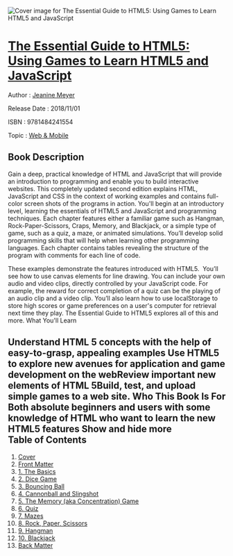 ![Cover image for The Essential Guide to HTML5: Using Games to Learn HTML5 and JavaScript](https://imgdetail.ebookreading.net/cover/cover/web_mobile/EB9781484241554.jpg)

[The Essential Guide to HTML5: Using Games to Learn HTML5 and JavaScript](https://ebookreading.net/view/book/The+Essential+Guide+to+HTML5%3A+Using+Games+to+Learn+HTML5+and+JavaScript-EB9781484241554_1.html "The Essential Guide to HTML5: Using Games to Learn HTML5 and JavaScript")
====================================================================================================================

Author : [Jeanine Meyer](https://ebookreading.net/search/author/Jeanine+Meyer)

Release Date : 2018/11/01

ISBN : 9781484241554

Topic : [Web & Mobile](https://ebookreading.net/search/category/web-mobile)

Book Description
-----------------

 Gain a deep, practical knowledge of HTML and JavaScript that will provide an introduction to programming and enable you to build interactive websites. This completely updated second edition explains HTML, JavaScript and CSS in the context of working examples and contains full-color screen shots of the programs in action.
You'll begin at an introductory level, learning the essentials of HTML5 and JavaScript and programming techniques. Each chapter features either a familiar game such as Hangman, Rock-Paper-Scissors, Craps, Memory, and Blackjack, or a simple type of game, such as a quiz, a maze, or animated simulations. You’ll develop solid programming skills that will help when learning other programming languages. Each chapter contains tables revealing the structure of the program with comments for each line of code.
 
These examples demonstrate the features introduced with HTML5.  You’ll see how to use canvas elements for line drawing. You can include your own audio and video clips, directly controlled by your JavaScript code. For example, the reward for correct completion of a quiz can be the playing of an audio clip and a video clip. You’ll also learn how to use localStorage to store high scores or game preferences on a user's computer for retrieval next time they play. The Essential Guide to HTML5 explores all of this and more.
What You'll Learn 
 
Understand HTML 5 concepts with the help of easy-to-grasp, appealing examples Use HTML5 to explore new avenues for application and game development on the webReview important new elements of HTML 5Build, test, and upload simple games to a web site. Who This Book Is For
Both absolute beginners and users with some knowledge of HTML who want to learn the new HTML5 features        Show and hide more                
Table of Contents
-----------------

1. [Cover](https://ebookreading.net/view/book/The+Essential+Guide+to+HTML5%3A+Using+Games+to+Learn+HTML5+and+JavaScript-EB9781484241554_1.html)
1. [Front Matter](https://ebookreading.net/view/book/The+Essential+Guide+to+HTML5%3A+Using+Games+to+Learn+HTML5+and+JavaScript-EB9781484241554_2.html)
1. [1. The Basics](https://ebookreading.net/view/book/The+Essential+Guide+to+HTML5%3A+Using+Games+to+Learn+HTML5+and+JavaScript-EB9781484241554_3.html)
1. [2. Dice Game](https://ebookreading.net/view/book/The+Essential+Guide+to+HTML5%3A+Using+Games+to+Learn+HTML5+and+JavaScript-EB9781484241554_4.html)
1. [3. Bouncing Ball](https://ebookreading.net/view/book/The+Essential+Guide+to+HTML5%3A+Using+Games+to+Learn+HTML5+and+JavaScript-EB9781484241554_5.html)
1. [4. Cannonball and Slingshot](https://ebookreading.net/view/book/The+Essential+Guide+to+HTML5%3A+Using+Games+to+Learn+HTML5+and+JavaScript-EB9781484241554_6.html)
1. [5. The Memory (aka Concentration) Game](https://ebookreading.net/view/book/The+Essential+Guide+to+HTML5%3A+Using+Games+to+Learn+HTML5+and+JavaScript-EB9781484241554_7.html)
1. [6. Quiz](https://ebookreading.net/view/book/The+Essential+Guide+to+HTML5%3A+Using+Games+to+Learn+HTML5+and+JavaScript-EB9781484241554_8.html)
1. [7. Mazes](https://ebookreading.net/view/book/The+Essential+Guide+to+HTML5%3A+Using+Games+to+Learn+HTML5+and+JavaScript-EB9781484241554_9.html)
1. [8. Rock, Paper, Scissors](https://ebookreading.net/view/book/The+Essential+Guide+to+HTML5%3A+Using+Games+to+Learn+HTML5+and+JavaScript-EB9781484241554_10.html)
1. [9. Hangman](https://ebookreading.net/view/book/The+Essential+Guide+to+HTML5%3A+Using+Games+to+Learn+HTML5+and+JavaScript-EB9781484241554_11.html)
1. [10. Blackjack](https://ebookreading.net/view/book/The+Essential+Guide+to+HTML5%3A+Using+Games+to+Learn+HTML5+and+JavaScript-EB9781484241554_12.html)
1. [Back Matter](https://ebookreading.net/view/book/The+Essential+Guide+to+HTML5%3A+Using+Games+to+Learn+HTML5+and+JavaScript-EB9781484241554_13.html)

